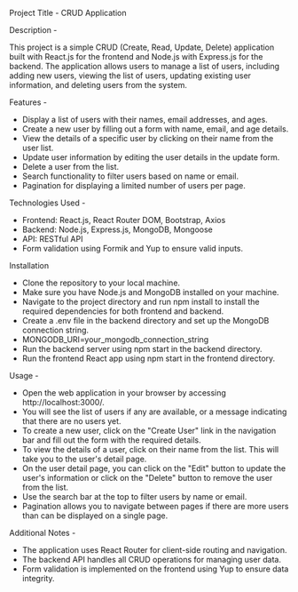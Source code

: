 Project Title - CRUD Application

Description -

This project is a simple CRUD (Create, Read, Update, Delete) application built with React.js for the frontend and Node.js with Express.js for the backend. The application allows users to manage a list of users, including adding new users, viewing the list of users, updating existing user information, and deleting users from the system.

Features -

* Display a list of users with their names, email addresses, and ages.
* Create a new user by filling out a form with name, email, and age details.
* View the details of a specific user by clicking on their name from the user list.
* Update user information by editing the user details in the update form.
* Delete a user from the list.
* Search functionality to filter users based on name or email.
* Pagination for displaying a limited number of users per page.


Technologies Used -

* Frontend: React.js, React Router DOM, Bootstrap, Axios
* Backend: Node.js, Express.js, MongoDB, Mongoose
* API: RESTful API
* Form validation using Formik and Yup to ensure valid inputs.

Installation

* Clone the repository to your local machine.
* Make sure you have Node.js and MongoDB installed on your machine.
* Navigate to the project directory and run npm install to install the required dependencies for both frontend and backend.
* Create a .env file in the backend directory and set up the MongoDB connection string.
* MONGODB_URI=your_mongodb_connection_string
* Run the backend server using npm start in the backend directory.
* Run the frontend React app using npm start in the frontend directory.


Usage -

* Open the web application in your browser by accessing http://localhost:3000/.
* You will see the list of users if any are available, or a message indicating that there are no users yet.
* To create a new user, click on the "Create User" link in the navigation bar and fill out the form with the required details.
* To view the details of a user, click on their name from the list. This will take you to the user's detail page.
* On the user detail page, you can click on the "Edit" button to update the user's information or click on the "Delete" button to       remove the user from the list.
* Use the search bar at the top to filter users by name or email.
* Pagination allows you to navigate between pages if there are more users than can be displayed on a single page.

Additional Notes -

* The application uses React Router for client-side routing and navigation.
* The backend API handles all CRUD operations for managing user data.
* Form validation is implemented on the frontend using Yup to ensure data integrity.